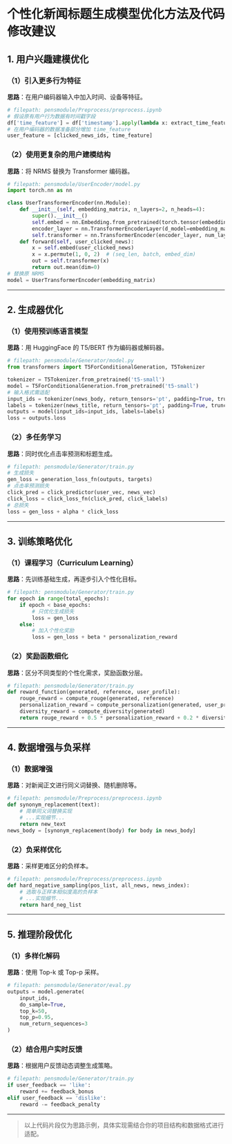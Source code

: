 # 个性化新闻标题生成模型优化方法及代码修改建议

## 1. 用户兴趣建模优化

### （1）引入更多行为特征

**思路**：在用户编码器输入中加入时间、设备等特征。

```python
# filepath: pensmodule/Preprocess/preprocess.ipynb
# 假设原有用户行为数据有时间戳字段
df['time_feature'] = df['timestamp'].apply(lambda x: extract_time_feature(x))
# 在用户编码器的数据准备部分增加 time_feature
user_feature = [clicked_news_ids, time_feature]
```

### （2）使用更复杂的用户建模结构

**思路**：将 NRMS 替换为 Transformer 编码器。

```python
# filepath: pensmodule/UserEncoder/model.py
import torch.nn as nn

class UserTransformerEncoder(nn.Module):
    def __init__(self, embedding_matrix, n_layers=2, n_heads=4):
        super().__init__()
        self.embed = nn.Embedding.from_pretrained(torch.tensor(embedding_matrix, dtype=torch.float))
        encoder_layer = nn.TransformerEncoderLayer(d_model=embedding_matrix.shape[1], nhead=n_heads)
        self.transformer = nn.TransformerEncoder(encoder_layer, num_layers=n_layers)
    def forward(self, user_clicked_news):
        x = self.embed(user_clicked_news)
        x = x.permute(1, 0, 2)  # (seq_len, batch, embed_dim)
        out = self.transformer(x)
        return out.mean(dim=0)
# 替换原 NRMS
model = UserTransformerEncoder(embedding_matrix)
```

---

## 2. 生成器优化

### （1）使用预训练语言模型

**思路**：用 HuggingFace 的 T5/BERT 作为编码器或解码器。

```python
# filepath: pensmodule/Generator/model.py
from transformers import T5ForConditionalGeneration, T5Tokenizer

tokenizer = T5Tokenizer.from_pretrained('t5-small')
model = T5ForConditionalGeneration.from_pretrained('t5-small')
# 输入格式需适配
input_ids = tokenizer(news_body, return_tensors='pt', padding=True, truncation=True).input_ids
labels = tokenizer(news_title, return_tensors='pt', padding=True, truncation=True).input_ids
outputs = model(input_ids=input_ids, labels=labels)
loss = outputs.loss
```

### （2）多任务学习

**思路**：同时优化点击率预测和标题生成。

```python
# filepath: pensmodule/Generator/train.py
# 生成损失
gen_loss = generation_loss_fn(outputs, targets)
# 点击率预测损失
click_pred = click_predictor(user_vec, news_vec)
click_loss = click_loss_fn(click_pred, click_labels)
# 总损失
loss = gen_loss + alpha * click_loss
```

---

## 3. 训练策略优化

### （1）课程学习（Curriculum Learning）

**思路**：先训练基础生成，再逐步引入个性化目标。

```python
# filepath: pensmodule/Generator/train.py
for epoch in range(total_epochs):
    if epoch < base_epochs:
        # 只优化生成损失
        loss = gen_loss
    else:
        # 加入个性化奖励
        loss = gen_loss + beta * personalization_reward
```

### （2）奖励函数细化

**思路**：区分不同类型的个性化需求，奖励函数分层。

```python
# filepath: pensmodule/Generator/train.py
def reward_function(generated, reference, user_profile):
    rouge_reward = compute_rouge(generated, reference)
    personalization_reward = compute_personalization(generated, user_profile)
    diversity_reward = compute_diversity(generated)
    return rouge_reward + 0.5 * personalization_reward + 0.2 * diversity_reward
```

---

## 4. 数据增强与负采样

### （1）数据增强

**思路**：对新闻正文进行同义词替换、随机删除等。

```python
# filepath: pensmodule/Preprocess/preprocess.ipynb
def synonym_replacement(text):
    # 简单同义词替换实现
    # ...实现细节...
    return new_text
news_body = [synonym_replacement(body) for body in news_body]
```

### （2）负采样优化

**思路**：采样更难区分的负样本。

```python
# filepath: pensmodule/Preprocess/preprocess.ipynb
def hard_negative_sampling(pos_list, all_news, news_index):
    # 选取与正样本相似度高的负样本
    # ...实现细节...
    return hard_neg_list
```

---

## 5. 推理阶段优化

### （1）多样化解码

**思路**：使用 Top-k 或 Top-p 采样。

```python
# filepath: pensmodule/Generator/eval.py
outputs = model.generate(
    input_ids, 
    do_sample=True, 
    top_k=50, 
    top_p=0.95, 
    num_return_sequences=3
)
```

### （2）结合用户实时反馈

**思路**：根据用户反馈动态调整生成策略。

```python
# filepath: pensmodule/Generator/train.py
if user_feedback == 'like':
    reward += feedback_bonus
elif user_feedback == 'dislike':
    reward -= feedback_penalty
```

---

> 以上代码片段仅为思路示例，具体实现需结合你的项目结构和数据格式进行适配。